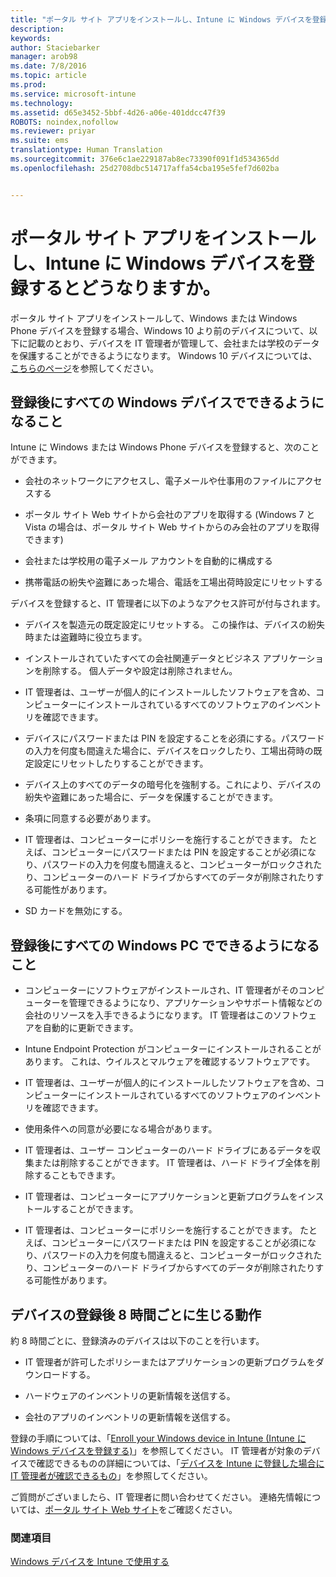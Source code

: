 ```yaml
---
title: "ポータル サイト アプリをインストールし、Intune に Windows デバイスを登録するとどうなるか | Microsoft Intune"
description: 
keywords: 
author: Staciebarker
manager: arob98
ms.date: 7/8/2016
ms.topic: article
ms.prod: 
ms.service: microsoft-intune
ms.technology: 
ms.assetid: d65e3452-5bbf-4d26-a06e-401ddcc47f39
ROBOTS: noindex,nofollow
ms.reviewer: priyar
ms.suite: ems
translationtype: Human Translation
ms.sourcegitcommit: 376e6c1ae229187ab8ec73390f091f1d534365dd
ms.openlocfilehash: 25d2708dbc514717affa54cba195e5fef7d602ba


---
```



# ポータル サイト アプリをインストールし、Intune に Windows デバイスを登録するとどうなりますか。

ポータル サイト アプリをインストールして、Windows または Windows Phone デバイスを登録する場合、Windows 10 より前のデバイスについて、以下に記載のとおり、デバイスを IT 管理者が管理して、会社または学校のデータを保護することができるようになります。 Windows 10 デバイスについては、[こちらのページ](what-happens-if-you-install-the-company-portal-app-and-enroll-your-device-in-intune-windows10.md)を参照してください。

## 登録後にすべての Windows デバイスでできるようになること
Intune に Windows または Windows Phone デバイスを登録すると、次のことができます。

-   会社のネットワークにアクセスし、電子メールや仕事用のファイルにアクセスする

-   ポータル サイト Web サイトから会社のアプリを取得する (Windows 7 と Vista の場合は、ポータル サイト Web サイトからのみ会社のアプリを取得できます)

-   会社または学校用の電子メール アカウントを自動的に構成する

-   携帯電話の紛失や盗難にあった場合、電話を工場出荷時設定にリセットする

デバイスを登録すると、IT 管理者に以下のようなアクセス許可が付与されます。

-   デバイスを製造元の既定設定にリセットする。 この操作は、デバイスの紛失時または盗難時に役立ちます。

-   インストールされていたすべての会社関連データとビジネス アプリケーションを削除する。 個人データや設定は削除されません。

-   IT 管理者は、ユーザーが個人的にインストールしたソフトウェアを含め、コンピューターにインストールされているすべてのソフトウェアのインベントリを確認できます。

-   デバイスにパスワードまたは PIN を設定することを必須にする。パスワードの入力を何度も間違えた場合に、デバイスをロックしたり、工場出荷時の既定設定にリセットしたりすることができます。

-   デバイス上のすべてのデータの暗号化を強制する。これにより、デバイスの紛失や盗難にあった場合に、データを保護することができます。

-   条項に同意する必要があります。

-   IT 管理者は、コンピューターにポリシーを施行することができます。 たとえば、コンピューターにパスワードまたは PIN を設定することが必須になり、パスワードの入力を何度も間違えると、コンピューターがロックされたり、コンピューターのハード ドライブからすべてのデータが削除されたりする可能性があります。

-   SD カードを無効にする。

## 登録後にすべての Windows PC でできるようになること

-  コンピューターにソフトウェアがインストールされ、IT 管理者がそのコンピューターを管理できるようになり、アプリケーションやサポート情報などの会社のリソースを入手できるようになります。 IT 管理者はこのソフトウェアを自動的に更新できます。

-  Intune Endpoint Protection がコンピューターにインストールされることがあります。 これは、ウイルスとマルウェアを確認するソフトウェアです。

-  IT 管理者は、ユーザーが個人的にインストールしたソフトウェアを含め、コンピューターにインストールされているすべてのソフトウェアのインベントリを確認できます。

-  使用条件への同意が必要になる場合があります。

-  IT 管理者は、ユーザー コンピューターのハード ドライブにあるデータを収集または削除することができます。 IT 管理者は、ハード ドライブ全体を削除することもできます。

-  IT 管理者は、コンピューターにアプリケーションと更新プログラムをインストールすることができます。

-  IT 管理者は、コンピューターにポリシーを施行することができます。 たとえば、コンピューターにパスワードまたは PIN を設定することが必須になり、パスワードの入力を何度も間違えると、コンピューターがロックされたり、コンピューターのハード ドライブからすべてのデータが削除されたりする可能性があります。


## デバイスの登録後 8 時間ごとに生じる動作
約 8 時間ごとに、登録済みのデバイスは以下のことを行います。

-   IT 管理者が許可したポリシーまたはアプリケーションの更新プログラムをダウンロードする。

-   ハードウェアのインベントリの更新情報を送信する。

-   会社のアプリのインベントリの更新情報を送信する。

登録の手順については、「[Enroll your Windows device in Intune (Intune に Windows デバイスを登録する)](enroll-your-device-in-intune-windows.md)」を参照してください。 IT 管理者が対象のデバイスで確認できるものの詳細については、「[デバイスを Intune に登録した場合に IT 管理者が確認できるもの](what-can-your-it-administrator-see-when-you-enroll-your-device-in-intune-windows.md)」を参照してください。

ご質問がございましたら、IT 管理者に問い合わせてください。 連絡先情報については、[ポータル サイト Web サイト](http://portal.manage.microsoft.com)をご確認ください。

### 関連項目
[Windows デバイスを Intune で使用する](using-your-windows-device-with-intune.md)



<!--HONumber=Jul16_HO3-->


